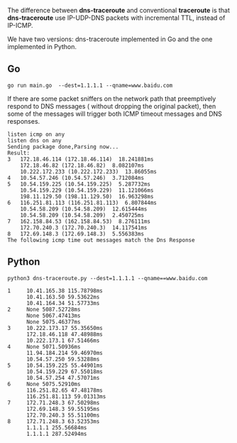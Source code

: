 The difference between **dns-traceroute** and conventional **traceroute** is that **dns-traceroute** use IP-UDP-DNS packets with incremental TTL, instead of IP-ICMP.

We have two versions: dns-traceroute implemented in Go and the one implemented in Python.

## Go

`go run main.go  --dest=1.1.1.1 --qname=www.baidu.com`

If there are some packet sniffers on the network path that preemptively respond to DNS messages ( without dropping the original packet), then some of the messages will trigger both ICMP timeout messages and DNS responses.

```
listen icmp on any
listen dns on any
Sending package done,Parsing now...
Result:
3   172.18.46.114 (172.18.46.114)  18.241881ms
    172.18.46.82 (172.18.46.82)  8.082107ms
    10.222.172.233 (10.222.172.233)  13.86055ms
4   10.54.57.246 (10.54.57.246)  3.712084ms
5   10.54.159.225 (10.54.159.225)  5.287732ms
    10.54.159.229 (10.54.159.229)  11.121066ms
    198.11.129.50 (198.11.129.50)  16.963298ms
6   116.251.81.113 (116.251.81.113)  6.807844ms
    10.54.58.209 (10.54.58.209)  12.615444ms
    10.54.58.209 (10.54.58.209)  2.450725ms
7   162.158.84.53 (162.158.84.53)  8.276111ms
    172.70.240.3 (172.70.240.3)  14.117541ms
8   172.69.148.3 (172.69.148.3)  5.556383ms
The following icmp time out messages match the Dns Response
```



## Python

`python3 dns-traceroute.py --dest=1.1.1.1 --qname==www.baidu.com`

```
1     10.41.165.38 115.78798ms
      10.41.163.50 59.53622ms
      10.41.164.34 51.57733ms
2     None 5087.52728ms
      None 5067.47413ms
      None 5075.46377ms
3     10.222.173.17 55.35650ms
      172.18.46.118 47.48988ms
      10.222.173.1 67.51466ms
4     None 5071.50936ms
      11.94.184.214 59.46970ms
      10.54.57.250 59.53288ms
5     10.54.159.225 55.44901ms
      10.54.159.229 67.55018ms
      10.54.57.254 47.57071ms
6     None 5075.52910ms
      116.251.82.65 47.48178ms
      116.251.81.113 59.01313ms
7     172.71.248.3 67.50298ms
      172.69.148.3 59.55195ms
      172.70.240.3 55.51100ms
8     172.71.248.3 63.52353ms
      1.1.1.1 255.56684ms
      1.1.1.1 287.52494ms
```

